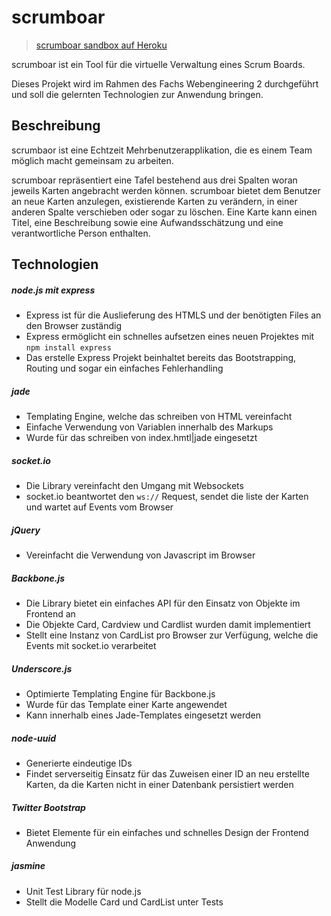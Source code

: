 # scrumboar

> [scrumboar sandbox auf Heroku](https://scrumboar.herokuapp.com)

scrumboar ist ein Tool für die virtuelle Verwaltung eines Scrum Boards.

Dieses Projekt wird im Rahmen des Fachs Webengineering 2 durchgeführt und soll die gelernten Technologien zur Anwendung bringen.


## Beschreibung

scrumbaor ist eine Echtzeit Mehrbenutzerapplikation, die es einem Team möglich macht gemeinsam zu arbeiten.

scrumboar repräsentiert eine Tafel bestehend aus drei Spalten woran jeweils Karten angebracht werden können. scrumboar bietet dem Benutzer an neue Karten anzulegen, existierende Karten zu verändern, in einer anderen Spalte verschieben oder sogar zu löschen. Eine Karte kann einen Titel, eine Beschreibung sowie eine Aufwandsschätzung und eine verantwortliche Person enthalten.

## Technologien

##### node.js mit express
- Express ist für die Auslieferung des HTMLS und der benötigten Files an den Browser zuständig
- Express ermöglicht ein schnelles aufsetzen eines neuen Projektes mit `npm install express`
- Das erstelle Express Projekt beinhaltet bereits das Bootstrapping, Routing und sogar ein einfaches Fehlerhandling

##### jade
- Templating Engine, welche das schreiben von HTML vereinfacht
- Einfache Verwendung von Variablen innerhalb des Markups
- Wurde für das schreiben von index.hmtl|jade eingesetzt

##### socket.io
- Die Library vereinfacht den Umgang mit Websockets
- socket.io beantwortet den `ws://` Request, sendet die liste der Karten und wartet auf Events vom Browser

##### jQuery
- Vereinfacht die Verwendung von Javascript im Browser

##### Backbone.js
- Die Library bietet ein einfaches API für den Einsatz von Objekte im Frontend an
- Die Objekte Card, Cardview und Cardlist wurden damit implementiert
- Stellt eine Instanz von CardList pro Browser zur Verfügung, welche die Events mit socket.io verarbeitet

##### Underscore.js
- Optimierte Templating Engine für Backbone.js
- Wurde für das Template einer Karte angewendet
- Kann innerhalb eines Jade-Templates eingesetzt werden

##### node-uuid
- Generierte eindeutige IDs
- Findet serverseitig Einsatz für das Zuweisen einer ID an neu erstellte Karten, da die Karten nicht in einer Datenbank persistiert werden

##### Twitter Bootstrap
- Bietet Elemente für ein einfaches und schnelles Design der Frontend Anwendung

##### jasmine
- Unit Test Library für node.js
- Stellt die Modelle Card und CardList unter Tests
